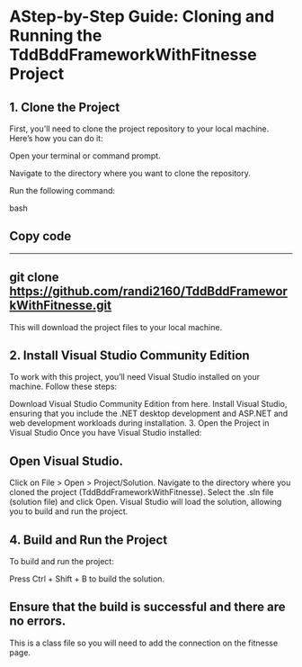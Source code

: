 
# AStep-by-Step Guide: Cloning and Running the TddBddFrameworkWithFitnesse Project
## 1. Clone the Project
First, you'll need to clone the project repository to your local machine. Here’s how you can do it:

Open your terminal or command prompt.

Navigate to the directory where you want to clone the repository.

Run the following command:

bash
## Copy code
---
git clone https://github.com/randi2160/TddBddFrameworkWithFitnesse.git
---
This will download the project files to your local machine.

## 2. Install Visual Studio Community Edition
To work with this project, you’ll need Visual Studio installed on your machine. Follow these steps:

Download Visual Studio Community Edition from here.
Install Visual Studio, ensuring that you include the .NET desktop development and ASP.NET and web development workloads during installation.
3. Open the Project in Visual Studio
Once you have Visual Studio installed:

## Open Visual Studio.
Click on File > Open > Project/Solution.
Navigate to the directory where you cloned the project (TddBddFrameworkWithFitnesse).
Select the .sln file (solution file) and click Open.
Visual Studio will load the solution, allowing you to build and run the project.

## 4. Build and Run the Project
To build and run the project:

Press Ctrl + Shift + B to build the solution.
## Ensure that the build is successful and there are no errors.

This is a class file so you will need to add the connection on the fitnesse page.
